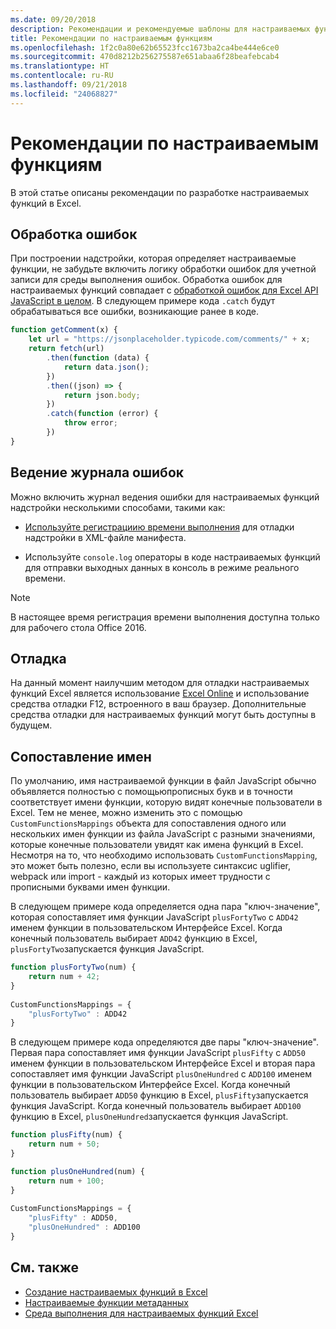 ```yaml
---
ms.date: 09/20/2018
description: Рекомендации и рекомендуемые шаблоны для настраиваемых функций Excel.
title: Рекомендации по настраиваемым функциям
ms.openlocfilehash: 1f2c0a80e62b65523fcc1673ba2ca4be444e6ce0
ms.sourcegitcommit: 470d8212b256275587e651abaa6f28beafebcab4
ms.translationtype: HT
ms.contentlocale: ru-RU
ms.lasthandoff: 09/21/2018
ms.locfileid: "24068827"
---
```

# <a name="custom-functions-best-practices"></a>Рекомендации по настраиваемым функциям

В этой статье описаны рекомендации по разработке настраиваемых функций в Excel.

## <a name="error-handling"></a>Обработка ошибок

При построении надстройки, которая определяет настраиваемые функции, не забудьте включить логику обработки ошибок для учетной записи для среды выполнения ошибок. Обработка ошибок для настраиваемых функций совпадает с [обработкой ошибок для Excel API JavaScript в целом](excel-add-ins-error-handling.md). В следующем примере кода `.catch` будут обрабатываться все ошибки, возникающие ранее в коде.

```js
function getComment(x) {
    let url = "https://jsonplaceholder.typicode.com/comments/" + x; 
    return fetch(url)
        .then(function (data) {
            return data.json();
        })
        .then((json) => {
            return json.body;
        })
        .catch(function (error) {
            throw error;
        })
}
```

## <a name="error-logging"></a>Ведение журнала ошибок

Можно включить журнал ведения  ошибки для настраиваемых функций надстройки несколькими способами, такими как: 

- [Используйте регистрациию времени выполнения](../testing/troubleshoot-manifest.md#use-runtime-logging-to-debug-your-add-in-manifest) для отладки надстройки в XML-файле манифеста. 

- Используйте `console.log` операторы в коде настраиваемых функций для отправки выходных данных в консоль в режиме реального времени.

> [!NOTE]
> В настоящее время  регистрация времени выполнения доступна только для рабочего стола Office 2016.

## <a name="debugging"></a>Отладка

На данный момент наилучшим методом для отладки настраиваемых функций Excel является использование [Excel Online](https://www.office.com/launch/excel) и использование средства отладки F12, встроенного в ваш браузер. Дополнительные средства отладки для настраиваемых функций могут быть доступны в будущем.

## <a name="mapping-names"></a>Сопоставление имен

По умолчанию, имя настраиваемой функции в файл JavaScript обычно объявляется полностью с помощьюпрописных букв и в точности соответствует имени функции, которую видят конечные пользователи в Excel. Тем не менее, можно изменить это с помощью `CustomFunctionsMappings` объекта для сопоставления одного или нескольких имен функции из файла JavaScript с разными значениями, которые  конечные пользователи увидят как имена функций в Excel. Несмотря на то, что необходимо использовать `CustomFunctionsMapping`, это может быть полезно, если вы используете  синтаксис uglifier, webpack или import - каждый из которых имеет трудности с прописными буквами имен функции.
  
В следующем примере кода определяется одна пара "ключ-значение", которая сопоставляет имя функции JavaScript `plusFortyTwo` с `ADD42` именем функции в пользовательском Интерфейсе Excel. Когда конечный пользователь выбирает `ADD42` функцию в Excel, `plusFortyTwo`запускается функция JavaScript.

```js
function plusFortyTwo(num) {
    return num + 42;  
}  
  
CustomFunctionsMappings = {
    "plusFortyTwo" : ADD42
}
```

В следующем примере кода определяются две пары "ключ-значение". Первая пара сопоставляет имя функции JavaScript `plusFifty` с `ADD50` именем функции в пользовательском Интерфейсе Excel и вторая пара сопоставляет имя функции JavaScript `plusOneHundred` с `ADD100` именем функции в пользовательском Интерфейсе Excel. Когда конечный пользователь выбирает `ADD50` функцию в Excel, `plusFifty`запускается функция JavaScript. Когда конечный пользователь выбирает `ADD100` функцию в Excel, `plusOneHundred`запускается функция JavaScript.

```js
function plusFifty(num) {
    return num + 50;  
} 

function plusOneHundred(num) {
    return num + 100;  
}  
  
CustomFunctionsMappings = {
    "plusFifty" : ADD50,  
    "plusOneHundred" : ADD100
}
 ```

 ## <a name="see-also"></a>См. также

* [Создание настраиваемых функций в Excel](custom-functions-overview.md)
* [Настраиваемые функции метаданных](custom-functions-json.md)
* [Среда выполнения для настраиваемых функций Excel](custom-functions-runtime.md)